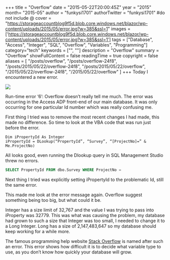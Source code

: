 +++
title = "Overflow"
date = "2015-05-22T20:00:45Z"
year = "2015"
month= "2015-05"
author = "funkysi1701"
authorTwitter = "funkysi1701" #do not include @
cover = "https://storageaccountblog9f5d.blob.core.windows.net/blazor/wp-content/uploads/2015/05/error.jpg?w=385&ssl=1"
images = ['https://storageaccountblog9f5d.blob.core.windows.net/blazor/wp-content/uploads/2015/05/error.jpg?w=385&ssl=1']
tags = ["Database", "Access", "Integer", "SQL", "Overflow", "Variables", "Programming"]
category="tech"
keywords = ["", ""]
description =  "Overflow"
summary = "Overflow"
showFullContent = false
readingTime = true
copyright = false
aliases = [
    "/posts/overflow",
    "/posts/overflow-24f8",
    "/posts/2015/05/22/overflow-24f8",
    "/posts/2015/05/22/overflow",
    "/2015/05/22/overflow-24f8",
    "/2015/05/22/overflow"
]
+++
Today I encountered a new error.

![](https://storageaccountblog9f5d.blob.core.windows.net/blazor/wp-content/uploads/2015/05/error.jpg?w=385&ssl=1)

Run-time error ‘6’: Overflow doesn’t really tell me much. The error was occurring in the Access ADP front-end of our main database. It was only occurring for one particular Id number which was really confusing me.

First thing I tried was to remove the most recent changes I had made, this made no difference. So time to look at the VBA code that was run just before the error.

```
Dim iPropertyId As Integer
iPropertyId = DLookup(“PropertyId”, “Survey”, “[ProjectNo]=” & Me.ProjectNo)
```

All looks good, even running the Dlookup query in SQL Management Studio threw no errors.

```sql
SELECT PropertyId FROM dbo.Survey WHERE ProjectNo =
```

Next thing I tried was explicitly setting iPropertyId to the problematic Id, still the same error.

This made me look at the error message again. Overflow suggest something being too big, but what could it be.

Integer has a size limit of 32,767 and the value I was trying to pass into iProperty was 32779. This was what was causing the problem, my database had grown to such a size that Integer was too small, I needed to change it to a Long Integer. Long has a size of 2,147,483,647 so my database should keep working for a while more.

The famous programming help website [Stack Overflow](https://stackoverflow.com/) is named after such an error. This error shows how difficult it is to decide what variable type to use, as you don’t know how quickly your database will grow.